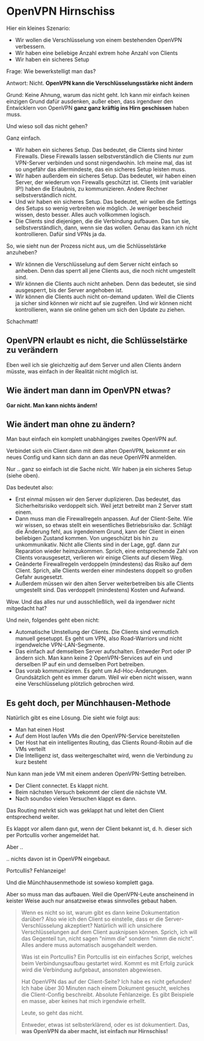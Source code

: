 # OpenVPN Hirnschiss

Hier ein kleines Szenario:

- Wir wollen die Verschlüsselung von einem bestehenden OpenVPN verbessern.
- Wir haben eine beliebige Anzahl extrem hohe Anzahl von Clients
- Wir haben ein sicheres Setup

Frage: Wie bewerkstelligt man das?

Antwort: Nicht.  **OpenVPN kann die Verschlüsselungsstärke nicht ändern**

Grund:  Keine Ahnung, warum das nicht geht.
Ich kann mir einfach keinen einzigen Grund dafür ausdenken, außer eben,
dass irgendwer den Entwicklern von OpenVPN **ganz ganz kräftig ins Hirn geschissen** haben muss.

Und wieso soll das nicht gehen?

Ganz einfach.

- Wir haben ein sicheres Setup.
  Das bedeutet, die Clients sind hinter Firewalls.
  Diese Firewalls lassen selbstverständlich die Clients nur zum VPN-Server verbinden
  und sonst nirgendwohin.
  Ich meine mal, das ist so ungefähr das allermindeste, das ein sicheres Setup leisten muss.
- Wir haben außerdem ein sicheres Setup.
  Das bedeutet, wir haben einen Server, der wiederum von Firewalls geschützt ist.
  Clients (mit variabler IP!) haben die Erlaubnis, zu kommunizieren.
  Andere Rechner selbstverständlich nicht.
- Und wir haben ein sicheres Setup.
  Das bedeutet, wir wollen die Settings des Setups so wenig verbreiten wie möglich.
  Je weniger bescheid wissen, desto besser.
  Alles auch vollkommen logisch.
- Die Clients sind diejenigen, die die Verbindung aufbauen.
  Das tun sie, selbstverständlich, dann, wenn sie das wollen.
  Genau das kann ich nicht kontrollieren.  Dafür sind VPNs ja da.

So, wie sieht nun der Prozess nicht aus, um die Schlüsselstärke anzuheben?

- Wir können die Verschlüsselung auf dem Server nicht einfach so anheben.
  Denn das sperrt all jene Clients aus, die noch nicht umgestellt sind.
- Wir können die Clients auch nicht anheben.  Denn das bedeutet, sie sind ausgesperrt,
  bis der Server angehoben ist.
- Wir können die Clients auch nicht on-demand updaten.
  Weil die Clients ja sicher sind können wir nicht auf sie zugreifen.
  Und wir können nicht kontrollieren, wann sie online gehen um sich den Update zu ziehen.

Schachmatt!

## OpenVPN erlaubt es nicht, die Schlüsselstärke zu verändern

Eben weil ich sie gleichzeitig auf dem Server und allen Clients ändern müsste,
was einfach in der Realität nicht möglich ist.

## Wie ändert man dann im OpenVPN etwas?

**Gar nicht.  Man kann nichts ändern!**

## Wie ändert man ohne zu ändern?

Man baut einfach ein komplett unabhängiges zweites OpenVPN auf.

Verbindet sich ein Client dann mit dem alten OpenVPN, bekommt er ein neues Config
und kann sich dann an das neue OpenVPN anmelden.

Nur .. ganz so einfach ist die Sache nicht.  Wir haben ja ein sicheres Setup (siehe oben).

Das bedeutet also:

- Erst einmal müssen wir den Server duplizieren.  Das bedeutet,
  das Sicherheitsrisiko verdoppelt sich.  Weil jetzt betreibt man 2 Server statt einem.
- Dann muss man die Firewallregeln anpassen.  Auf der Client-Seite.
  Wie wir wissen, so etwas stellt ein wesentliches Betriebsrisiko dar.
  Schlägt die Änderung fehl, aus irgendeinem Grund, kann der Client in einen beliebigen
  Zustand kommen.  Von ungeschützt bis hin zu unkommunikativ.
  Nicht alle Clients sind in der Lage, ggf. dann zur Reparation wieder heimzukommen.
  Sprich, eine entsprechende Zahl von Clients vorausgesetzt,
  verlieren wir einige Clients auf diesem Weg.
- Geänderte Firewallregeln verdoppeln (mindestens) das Risiko auf dem Client.
  Sprich, alle Clients werden einer mindestens doppelt so großen Gefahr ausgesetzt.
- Außerdem müssen wir den alten Server weiterbetreiben bis alle Clients umgestellt sind.
  Das verdoppelt (mindestens) Kosten und Aufwand.

Wow.  Und das alles nur und ausschließlich, weil da irgendwer nicht mitgedacht hat?

Und nein, folgendes geht eben nicht:

- Automatische Umstellung der Clients.  Die Clients sind vermutlich manuell gesetuppt.
  Es geht um VPN, also Road-Warriors und nicht irgendwelche VPN-LAN-Segmente.
- Das einfach auf demselben Server aufschalten.  Entweder Port oder IP ändern sich.
  Man kann keine 2 OpenVPN-Services auf ein und derselben IP auf ein und demselben Port betreiben.
- Das vorab kommunizieren.  Es geht um Ad-Hoc-Änderungen.  Grundsätzlich geht es immer darum.
  Weil wir eben nicht wissen, wann eine Verschlüsselung plötzlich gebrochen wird.

## Es geht doch, per Münchhausen-Methode

Natürlich gibt es eine Lösung.  Die sieht wie folgt aus:

- Man hat einen Host
- Auf dem Host laufen VMs die den OpenVPN-Service bereitstellen
- Der Host hat ein intelligentes Routing, das Clients Round-Robin auf die VMs verteilt
- Die Intelligenz ist, dass weitergeschaltet wird, wenn die Verbindung zu kurz besteht

Nun kann man jede VM mit einem anderen OpenVPN-Setting betreiben.

- Der Client connectet.  Es klappt nicht.
- Beim nächsten Versuch bekommt der client die nächste VM.
- Nach soundso vielen Versuchen klappt es dann.

Das Routing mehrkt sich was geklappt hat und leitet den Client entsprechend weiter.

Es klappt vor allem dann gut, wenn der Client bekannt ist, d. h. dieser sich
per Portcullis vorher angemeldet hat.

Aber ..

.. nichts davon ist in OpenVPN eingebaut.

Portcullis?  Fehlanzeige!

Und die Münchhausenmethode ist sowieso komplett gaga.

Aber so muss man das aufbauen.
Weil die OpenVPN-Leute anscheinend in keister Weise auch nur ansatzweise etwas sinnvolles gebaut haben.

> Wenn es nicht so ist, warum gibt es dann keine Dokumentation darüber?
> Also wie ich den Client so einstelle, dass er die Server-Verschlüsselung akzeptiert?
> Natürlich will ich unsichere Verschlüsselungen auf dem Client ausknipsen können.
> Sprich, ich will das Gegenteil tun, nicht sagen "nimm die" sondern "nimm die nicht".
> Alles andere muss automatisch ausgehandelt werden.
>
> Was ist ein Portcullis?  Ein Portcullis ist ein einfaches Script,
> welches beim Verbindungsaufbau gestartet wird.
> Kommt es mit Erfolg zurück wird die Verbindung aufgebaut,
> ansonsten abgewiesen.
>
> Hat OpenVPN das auf der Client-Seite?  Ich habe es nicht gefunden!
> Ich habe über 30 Minuten nach einem Dokument gesucht,
> welches die Client-Config beschreibt.  Absolute Fehlanzeige.
> Es gibt Beispiele en masse, aber keines hat mich irgendwie erhellt.
>
> Leute, so geht das nicht.
>
> Entweder, etwas ist selbsterklärend, oder es ist dokumentiert.
> Das, **was OpenVPN da aber macht, ist einfach nur Hirnschiss!**
